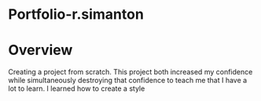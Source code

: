 # Portfolio-r.simanton


# Overview
Creating a project from scratch. This project both increased my confidence while simultaneously destroying that confidence to teach me that I have a lot to learn. I learned how to create a style 